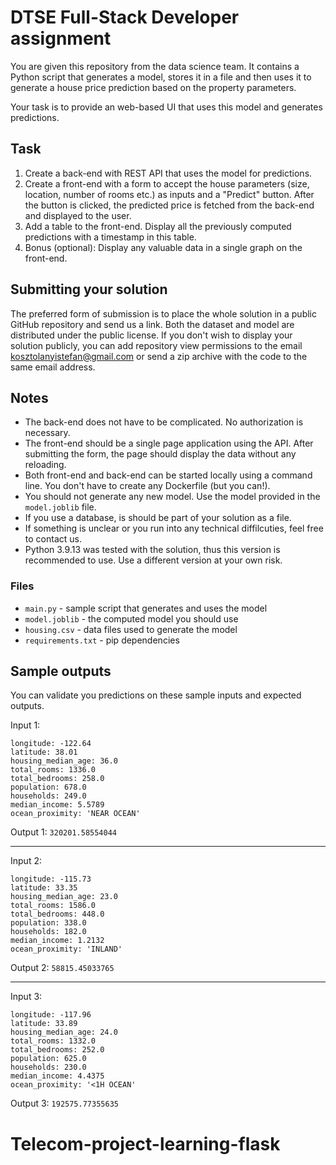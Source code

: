 # DTSE Full-Stack Developer assignment

You are given this repository from the data science team. It contains a Python script that generates a model, stores it in a file and then uses it to generate a house price prediction based on the property parameters.

Your task is to provide an web-based UI that uses this model and generates predictions.

## Task
1.	Create a back-end with REST API that uses the model for predictions.
2.	Create a front-end with a form to accept the house parameters (size, location, number of rooms etc.) as inputs and a "Predict" button. After the button is clicked, the predicted price is fetched from the back-end and displayed to the user.
3.	Add a table to the front-end. Display all the previously computed predictions with a timestamp in this table.
4.	Bonus (optional): Display any valuable data in a single graph on the front-end.

## Submitting your solution
The preferred form of submission is to place the whole solution in a public GitHub repository and send us a link. Both the dataset and model are distributed under the public license. If you don't wish to display your solution publicly, you can add repository view permissions to the email kosztolanyistefan@gmail.com or send a zip archive with the code to the same email address.

## Notes
* The back-end does not have to be complicated. No authorization is necessary.
* The front-end should be a single page application using the API. After submitting the form, the page should display the data without any reloading.
* Both front-end and back-end can be started locally using a command line. You don't have to create any Dockerfile (but you can!).
* You should not generate any new model. Use the model provided in the `model.joblib` file.
* If you use a database, is should be part of your solution as a file.
* If something is unclear or you run into any technical diffilcuties, feel free to contact us.
* Python 3.9.13 was tested with the solution, thus this version is recommended to use. Use a different version at your own risk.

### Files
* `main.py` - sample script that generates and uses the model
* `model.joblib` - the computed model you should use
* `housing.csv` - data files used to generate the model
* `requirements.txt` - pip dependencies

## Sample outputs
You can validate you predictions on these sample inputs and expected outputs.

Input 1:
```
longitude: -122.64
latitude: 38.01
housing_median_age: 36.0
total_rooms: 1336.0
total_bedrooms: 258.0
population: 678.0
households: 249.0
median_income: 5.5789
ocean_proximity: 'NEAR OCEAN'
```

Output 1: `320201.58554044`

-----------------------------------

Input 2:
```
longitude: -115.73
latitude: 33.35
housing_median_age: 23.0
total_rooms: 1586.0
total_bedrooms: 448.0
population: 338.0
households: 182.0
median_income: 1.2132
ocean_proximity: 'INLAND'
```

Output 2: `58815.45033765`

-----------------------------------

Input 3:
```
longitude: -117.96
latitude: 33.89
housing_median_age: 24.0
total_rooms: 1332.0
total_bedrooms: 252.0
population: 625.0
households: 230.0
median_income: 4.4375
ocean_proximity: '<1H OCEAN'
```

Output 3: `192575.77355635`

# Telecom-project-learning-flask


